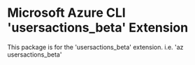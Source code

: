 Microsoft Azure CLI 'usersactions_beta' Extension
==========================================

This package is for the 'usersactions_beta' extension.
i.e. 'az usersactions_beta'
